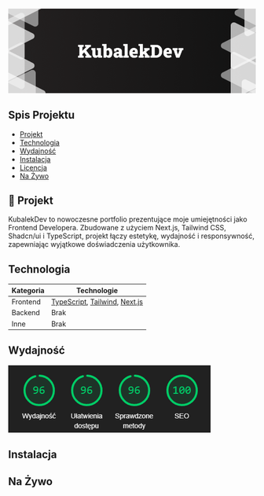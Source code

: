 ![Baner KubalekDev](./public/portfolio/thumbail-github.png)

## Spis Projektu
- [Projekt](#-projekt)
- [Technologia](#technologia)
- [Wydajność](#wydajność)
- [Instalacja](#instalacja)
- [Licencja](#licencja)
- [Na Żywo](#na-żywo)

## 🚀 Projekt 

<p>
  KubalekDev to nowoczesne portfolio prezentujące moje umiejętności jako Frontend Developera. Zbudowane z użyciem Next.js, Tailwind CSS, Shadcn/ui i TypeScript, projekt łączy estetykę, wydajność i responsywność, zapewniając wyjątkowe doświadczenia użytkownika.
</p>

## Technologia

| Kategoria | Technologie                                 |
| --------- | ------------------------------------------- |
| Frontend  |  [TypeScript](https://www.typescriptlang.org/),  [Tailwind](https://tailwindcss.com/),   [Next.js](https://nextjs.org/) |
| Backend   | Brak                                        |
| Inne      | Brak                                        |


## Wydajność

![Wydajność KubalekDev](./public/portfolio/seo.png)

## Instalacja

## Na Żywo
